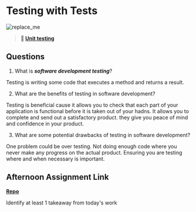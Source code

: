 # Testing with Tests

![replace_me](https://codeworks.blob.core.windows.net/public/assets/img/illustrations/placeholder.svg)

> **📖 [Unit testing](https://codeworksacademy.com/fs-student-guide/resources/wk8-9/03-Unit-Testing)**

## Questions

1. What is ***software development testing***?

Testing is writing some code that executes a method and returns a result. 

2. What are the benefits of testing in software development?

Testing is beneficial cause it allows you to check that each part of your application is functional before it is taken out of your hadns. It allows you to complete and send out a satisfactory product. they give you peace of mind and confidence in your product. 

3. What are some potential drawbacks of testing in software development?

One problem could be over testing. Not doing enough code where you never make any progress on the actual product. Ensuring you are testing where and when necessary is important. 



## Afternoon Assignment Link

**[Repo](https://github.com/IsaacDuff/<ASSIGNMENT_REPO>)**

Identify at least 1 takeaway from today's work
